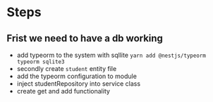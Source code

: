 
# Steps

## Frist we need to have a db working
- add typeorm to the system with sqllite `yarn add @nestjs/typeorm typeorm sqlite3`
- secondly create `student` entity file
- add the typeorm configuration to module
- inject studentRepository into service class
- create get and add functionality